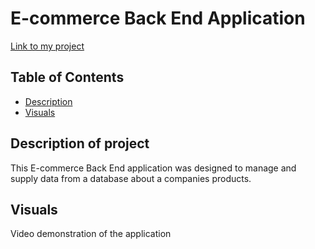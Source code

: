 # E-commerce Back End Application

[Link to my project](https://smoke5643.github.io/e-commerce-backend/)

## Table of Contents
- [Description](#description-of-project)
- [Visuals](#visuals)

## Description of project


This E-commerce Back End application was designed to manage and supply data from a database about a companies products. 

## Visuals

Video demonstration of the application



